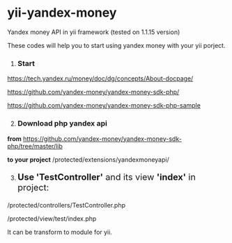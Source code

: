 # yii-yandex-money
Yandex money API in yii framework (tested on 1.1.15 version)

These codes will help you to start using yandex money with your yii porject.


1. <h3>Start</h3>
  https://tech.yandex.ru/money/doc/dg/concepts/About-docpage/ 

  https://github.com/yandex-money/yandex-money-sdk-php/ 

  https://github.com/yandex-money/yandex-money-sdk-php-sample 
 
2. <h3>Download php yandex api</h3>
  <b>from</b> https://github.com/yandex-money/yandex-money-sdk-php/tree/master/lib
  
 <b>to your project</b>  /protected/extensions/yandexmoneyapi/

3. <p style="font-size:20px;"><b>Use 'TestController'</b> and its view <b>'index'</b> in project:</p>

  /protected/controllers/TestController.php

  /protected/view/test/index.php




It can be transform to module for yii.
